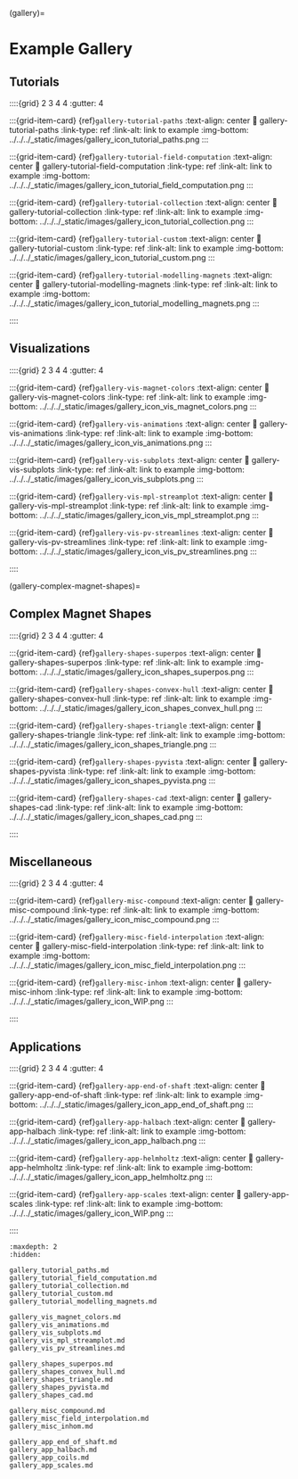 (gallery)=
# Example Gallery

## Tutorials

::::{grid} 2 3 4 4
:gutter: 4

:::{grid-item-card} {ref}`gallery-tutorial-paths`
:text-align: center
:link: gallery-tutorial-paths
:link-type: ref
:link-alt: link to example
:img-bottom: ../../../_static/images/gallery_icon_tutorial_paths.png
:::

:::{grid-item-card} {ref}`gallery-tutorial-field-computation`
:text-align: center
:link: gallery-tutorial-field-computation
:link-type: ref
:link-alt: link to example
:img-bottom: ../../../_static/images/gallery_icon_tutorial_field_computation.png
:::

:::{grid-item-card} {ref}`gallery-tutorial-collection`
:text-align: center
:link: gallery-tutorial-collection
:link-type: ref
:link-alt: link to example
:img-bottom: ../../../_static/images/gallery_icon_tutorial_collection.png
:::

:::{grid-item-card} {ref}`gallery-tutorial-custom`
:text-align: center
:link: gallery-tutorial-custom
:link-type: ref
:link-alt: link to example
:img-bottom: ../../../_static/images/gallery_icon_tutorial_custom.png
:::

:::{grid-item-card} {ref}`gallery-tutorial-modelling-magnets`
:text-align: center
:link: gallery-tutorial-modelling-magnets
:link-type: ref
:link-alt: link to example
:img-bottom: ../../../_static/images/gallery_icon_tutorial_modelling_magnets.png
:::

::::


## Visualizations

::::{grid} 2 3 4 4
:gutter: 4

:::{grid-item-card} {ref}`gallery-vis-magnet-colors`
:text-align: center
:link: gallery-vis-magnet-colors
:link-type: ref
:link-alt: link to example
:img-bottom: ../../../_static/images/gallery_icon_vis_magnet_colors.png
:::

:::{grid-item-card} {ref}`gallery-vis-animations`
:text-align: center
:link: gallery-vis-animations
:link-type: ref
:link-alt: link to example
:img-bottom: ../../../_static/images/gallery_icon_vis_animations.png
:::

:::{grid-item-card} {ref}`gallery-vis-subplots`
:text-align: center
:link: gallery-vis-subplots
:link-type: ref
:link-alt: link to example
:img-bottom: ../../../_static/images/gallery_icon_vis_subplots.png
:::

:::{grid-item-card} {ref}`gallery-vis-mpl-streamplot`
:text-align: center
:link: gallery-vis-mpl-streamplot
:link-type: ref
:link-alt: link to example
:img-bottom: ../../../_static/images/gallery_icon_vis_mpl_streamplot.png
:::

:::{grid-item-card} {ref}`gallery-vis-pv-streamlines`
:text-align: center
:link: gallery-vis-pv-streamlines
:link-type: ref
:link-alt: link to example
:img-bottom: ../../../_static/images/gallery_icon_vis_pv_streamlines.png
:::



::::

(gallery-complex-magnet-shapes)=
## Complex Magnet Shapes

::::{grid} 2 3 4 4
:gutter: 4

:::{grid-item-card} {ref}`gallery-shapes-superpos`
:text-align: center
:link: gallery-shapes-superpos
:link-type: ref
:link-alt: link to example
:img-bottom: ../../../_static/images/gallery_icon_shapes_superpos.png
:::

:::{grid-item-card} {ref}`gallery-shapes-convex-hull`
:text-align: center
:link: gallery-shapes-convex-hull
:link-type: ref
:link-alt: link to example
:img-bottom: ../../../_static/images/gallery_icon_shapes_convex_hull.png
:::

:::{grid-item-card} {ref}`gallery-shapes-triangle`
:text-align: center
:link: gallery-shapes-triangle
:link-type: ref
:link-alt: link to example
:img-bottom: ../../../_static/images/gallery_icon_shapes_triangle.png
:::

:::{grid-item-card} {ref}`gallery-shapes-pyvista`
:text-align: center
:link: gallery-shapes-pyvista
:link-type: ref
:link-alt: link to example
:img-bottom: ../../../_static/images/gallery_icon_shapes_pyvista.png
:::

:::{grid-item-card} {ref}`gallery-shapes-cad`
:text-align: center
:link: gallery-shapes-cad
:link-type: ref
:link-alt: link to example
:img-bottom: ../../../_static/images/gallery_icon_shapes_cad.png
:::

::::


## Miscellaneous

::::{grid} 2 3 4 4
:gutter: 4

:::{grid-item-card} {ref}`gallery-misc-compound`
:text-align: center
:link: gallery-misc-compound
:link-type: ref
:link-alt: link to example
:img-bottom: ../../../_static/images/gallery_icon_misc_compound.png
:::

:::{grid-item-card} {ref}`gallery-misc-field-interpolation`
:text-align: center
:link: gallery-misc-field-interpolation
:link-type: ref
:link-alt: link to example
:img-bottom: ../../../_static/images/gallery_icon_misc_field_interpolation.png
:::

:::{grid-item-card} {ref}`gallery-misc-inhom`
:text-align: center
:link: gallery-misc-inhom
:link-type: ref
:link-alt: link to example
:img-bottom: ../../../_static/images/gallery_icon_WIP.png
:::

::::

## Applications

::::{grid} 2 3 4 4
:gutter: 4

:::{grid-item-card} {ref}`gallery-app-end-of-shaft`
:text-align: center
:link: gallery-app-end-of-shaft
:link-type: ref
:link-alt: link to example
:img-bottom: ../../../_static/images/gallery_icon_app_end_of_shaft.png
:::

:::{grid-item-card} {ref}`gallery-app-halbach`
:text-align: center
:link: gallery-app-halbach
:link-type: ref
:link-alt: link to example
:img-bottom: ../../../_static/images/gallery_icon_app_halbach.png
:::

:::{grid-item-card} {ref}`gallery-app-helmholtz`
:text-align: center
:link: gallery-app-helmholtz
:link-type: ref
:link-alt: link to example
:img-bottom: ../../../_static/images/gallery_icon_app_helmholtz.png
:::

:::{grid-item-card} {ref}`gallery-app-scales`
:text-align: center
:link: gallery-app-scales
:link-type: ref
:link-alt: link to example
:img-bottom: ../../../_static/images/gallery_icon_WIP.png
:::

::::


```{toctree}
:maxdepth: 2
:hidden:

gallery_tutorial_paths.md
gallery_tutorial_field_computation.md
gallery_tutorial_collection.md
gallery_tutorial_custom.md
gallery_tutorial_modelling_magnets.md

gallery_vis_magnet_colors.md
gallery_vis_animations.md
gallery_vis_subplots.md
gallery_vis_mpl_streamplot.md
gallery_vis_pv_streamlines.md

gallery_shapes_superpos.md
gallery_shapes_convex_hull.md
gallery_shapes_triangle.md
gallery_shapes_pyvista.md
gallery_shapes_cad.md

gallery_misc_compound.md
gallery_misc_field_interpolation.md
gallery_misc_inhom.md

gallery_app_end_of_shaft.md
gallery_app_halbach.md
gallery_app_coils.md
gallery_app_scales.md

```

